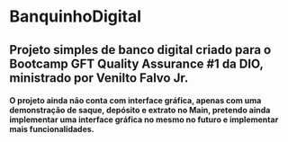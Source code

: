 # BanquinhoDigital
## Projeto simples de banco digital criado para o Bootcamp GFT Quality Assurance #1 da DIO, ministrado por Venilto Falvo Jr. 

#### O projeto ainda não conta com interface gráfica, apenas com uma demonstração de saque, depósito e extrato no Main, pretendo ainda implementar uma interface gráfica no mesmo no futuro e implementar mais funcionalidades.
